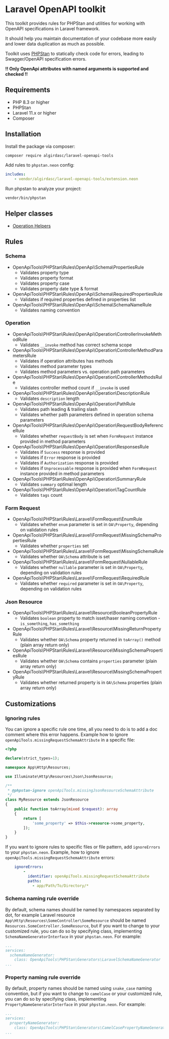 # Laravel OpenAPI toolkit

This toolkit provides rules for PHPStan and utilities for working with OpenAPI specifications in Laravel framework.

It should help you maintain documentation of your codebase more easily and lower data duplication as much as possible. 

Toolkit uses [PHPStan](https://phpstan.org) to statically check code for errors, leading to Swagger/OpenAPI specification errors.

__!! Only OpenApi attributes with named arguments is supported and checked !!__

## Requirements

- PHP 8.3 or higher
- PHPStan
- Laravel 11.x or higher
- Composer

## Installation

Install the package via composer:

```bash
composer require algirdasc/laravel-openapi-tools
```

Add rules to `phpstan.neon` config:
```yaml
includes:
    - vendor/algirdasc/laravel-openapi-tools/extension.neon
```

Run phpstan to analyze your project: 
```bash
vendor/bin/phpstan
```

## Helper classes

- [Operation Helpers](/docs/helper/operation.md)

## Rules

### Schema

- OpenApiTools\PHPStan\Rules\OpenApi\Schema\PropertiesRule
  - Validates property type
  - Validates property format
  - Validates property case
  - Validates property date type & format
- OpenApiTools\PHPStan\Rules\OpenApi\Schema\RequiredPropertiesRule
  - Validates if required properties defined in properties list
- OpenApiTools\PHPStan\Rules\OpenApi\Schema\SchemaNameRule
  - Validates naming convention

### Operation

- OpenApiTools\PHPStan\Rules\OpenApi\Operation\ControllerInvokeMethodRule
  - Validates `__invoke` method has correct schema scope 
- OpenApiTools\PHPStan\Rules\OpenApi\Operation\ControllerMethodParametersRule
  - Validates if operation attributes has methods
  - Validates method parameter types
  - Validates method parameters vs. operation path parameters
- OpenApiTools\PHPStan\Rules\OpenApi\Operation\ControllerMethodsRule
  - Validates controller method count if `__invoke` is used
- OpenApiTools\PHPStan\Rules\OpenApi\Operation\DescriptionRule
  - Validates `description` length
- OpenApiTools\PHPStan\Rules\OpenApi\Operation\PathRule
  - Validates path leading & trailing slash 
  - Validates whether path parameters defined in operation schema parameters
- OpenApiTools\PHPStan\Rules\OpenApi\Operation\RequestBodyReferenceRule
  - Validates whether `requestBody` is set when `FormRequest` instance provided in method parameters
- OpenApiTools\PHPStan\Rules\OpenApi\Operation\ResponsesRule
  - Validates if `Success` response is provided
  - Validates if `Error` response is provided
  - Validates if `Authorization` response is provided
  - Validates if `Unprocessable` response is provided when `FormRequest` instance provided in method parameters
- OpenApiTools\PHPStan\Rules\OpenApi\Operation\SummaryRule
  - Validates `summary` optimal length
- OpenApiTools\PHPStan\Rules\OpenApi\Operation\TagCountRule
  - Validates `tags` count

### Form Request

- OpenApiTools\PHPStan\Rules\Laravel\FormRequest\EnumRule
  - Validates whether `enum` parameter is set in `OA\Property`, depending on validation rules
- OpenApiTools\PHPStan\Rules\Laravel\FormRequest\MissingSchemaPropertiesRule
  - Validates whether `properties` set 
- OpenApiTools\PHPStan\Rules\Laravel\FormRequest\MissingSchemaRule
  - Validates whether `OA\Schema` attribute is set
- OpenApiTools\PHPStan\Rules\Laravel\FormRequest\NullableRule
  - Validates whether `nullable` parameter is set in `OA\Property`, depending on validation rules
- OpenApiTools\PHPStan\Rules\Laravel\FormRequest\RequiredRule
  - Validates whether `required` parameter is set in `OA\Property`, depending on validation rules

### Json Resource
- OpenApiTools\PHPStan\Rules\Laravel\Resource\BooleanPropertyRule
  - Validates `boolean` property to match isset/haser naming convetion - `is_something`, `has_something` 
- OpenApiTools\PHPStan\Rules\Laravel\Resource\MissingReturnPropertyRule
  - Validates whether `OA\Schema` property returned in `toArray()` method (plain array return only)
- OpenApiTools\PHPStan\Rules\Laravel\Resource\MissingSchemaPropertiesRule
  - Validates whether `OA\Schema` contains `properties` parameter (plain array return only)
- OpenApiTools\PHPStan\Rules\Laravel\Resource\MissingSchemaPropertyRule
  - Validates whether returned property is in `OA\Schema` properties (plain array return only)
  
## Customizations

### Ignoring rules

You can ignore a specific rule one time, all you need to do is to add a doc comment where this error happens.
Example how to ignore `openApiTools.missingRequestSchemaAttribute` in a specific file:

```php
<?php

declare(strict_types=1);

namespace App\Http\Resources;

use Illuminate\Http\Resources\Json\JsonResource;

/**
 * @phpstan-ignore openApiTools.missingJsonResourceSchemaAttribute
 */
class MyResource extends JsonResource
{
    public function toArray(mixed $request): array
    {
        return [
            'some_property' => $this->resource->some_property,
        ]);
    }
}
```

If you want to ignore rules to specific files or file pattern, add `ignoreErrors` to your `phpstan.neon`. 
Example, how to ignore `openApiTools.missingRequestSchemaAttribute` errors:
```yaml
    ignoreErrors:
        -
          identifier: openApiTools.missingRequestSchemaAttribute
          paths:
            - app/Path/To/Directory/*
```

### Schema naming rule override

By default, schema names should be named by namespaces separated by dot, for example Laravel resource `App\Http\Resources\SomeController\SomeResource`
should be named `Resources.SomeController.SomeResource`, 
but if you want to change to your customized rule, you can do so by specifying class, implementing `SchemaNameGeneratorInterface` in your `phpstan.neon`. For example:

```yaml
...
services:
  schemaNameGenerator:
    class: OpenApiTools\PHPStan\Generators\LaravelSchemaNameGenerator
...
```

### Property naming rule override

By default, property names should be named using `snake_case` naming convention, 
but if you want to change to `camelCase` or your customized rule, you can do so by specifying class, implementing `PropertyNameGeneratorInterface` in your `phpstan.neon`. For example:

```yaml
...
services:
  propertyNameGenerator:
    class: OpenApiTools\PHPStan\Generators\CamelCasePropertyNameGenerator
...
```
